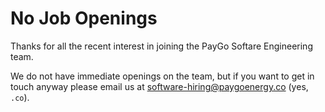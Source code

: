 # No Job Openings

Thanks for all the recent interest in joining the PayGo Softare Engineering team.

We do not have immediate openings on the team, but if you want to get in touch anyway please email us at [software-hiring@paygoenergy.co](mailto:software-hiring@paygoenergy.co) (yes, `.co`).
